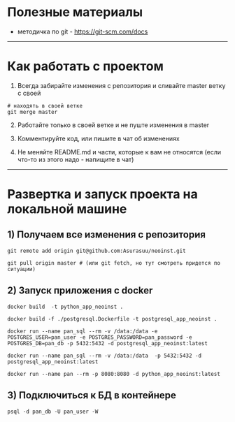 # Полезные материалы

- методичка по git - https://git-scm.com/docs

---

# Как работать с проектом

1) Всегда забирайте изменения с репозитория и сливайте master ветку с своей

```shell
# находять в своей ветке
git merge master
```

2) Работайте только в своей ветке и не пуште изменения в master

3) Комментируйте код, или пишите в чат об изменениях

4) Не меняйте README.md и части, которые к вам не относятся (если что-то из этого надо - напищите в чат)

---

# Развертка и запуск проекта на локальной машине

## 1) Получаем все изменения с репозитория 

```shell
git remote add origin git@github.com:Asurasuu/neoinst.git

git pull origin master # (или git fetch, но тут смотреть придется по ситуации)
```

## 2) Запуск приложения с docker

```shell
docker build  -t python_app_neoinst .

docker build -f ./postgresql.Dockerfile -t postgresql_app_neoinst .

docker run --name pan_sql --rm -v /data:/data -e POSTGRES_USER=pan_user -e POSTGRES_PASSWORD=pan_password -e POSTGRES_DB=pan_db -p 5432:5432 -d postgresql_app_neoinst:latest

docker run --name pan_sql --rm -v /data:/data  -p 5432:5432 -d postgresql_app_neoinst:latest

docker run --name pan --rm -p 8080:8080 -d python_app_neoinst:latest
```

## 3) Подключиться к БД в контейнере
```shell
psql -d pan_db -U pan_user -W
```